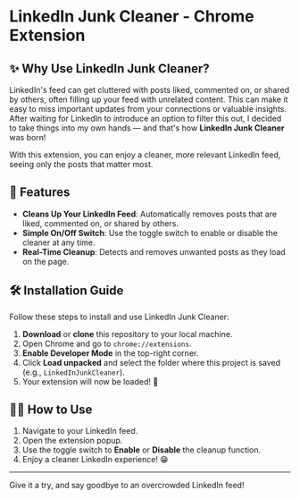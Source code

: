 # LinkedIn Junk Cleaner - Chrome Extension

## ✨ Why Use LinkedIn Junk Cleaner?

LinkedIn's feed can get cluttered with posts liked, commented on, or shared by others, often filling up your feed with unrelated content. This can make it easy to miss important updates from your connections or valuable insights. After waiting for LinkedIn to introduce an option to filter this out, I decided to take things into my own hands — and that's how **LinkedIn Junk Cleaner** was born!

With this extension, you can enjoy a cleaner, more relevant LinkedIn feed, seeing only the posts that matter most.

## 🚀 Features

-   **Cleans Up Your LinkedIn Feed**: Automatically removes posts that are liked, commented on, or shared by others.
-   **Simple On/Off Switch**: Use the toggle switch to enable or disable the cleaner at any time.
-   **Real-Time Cleanup**: Detects and removes unwanted posts as they load on the page.

## 🛠 Installation Guide

Follow these steps to install and use LinkedIn Junk Cleaner:

1. **Download** or **clone** this repository to your local machine.
2. Open Chrome and go to `chrome://extensions`.
3. **Enable Developer Mode** in the top-right corner.
4. Click **Load unpacked** and select the folder where this project is saved (e.g., `LinkedInJunkCleaner`).
5. Your extension will now be loaded! 🎉

## 🧑‍💻 How to Use

1. Navigate to your LinkedIn feed.
2. Open the extension popup.
3. Use the toggle switch to **Enable** or **Disable** the cleanup function.
4. Enjoy a cleaner LinkedIn experience! 😁

---

Give it a try, and say goodbye to an overcrowded LinkedIn feed!

